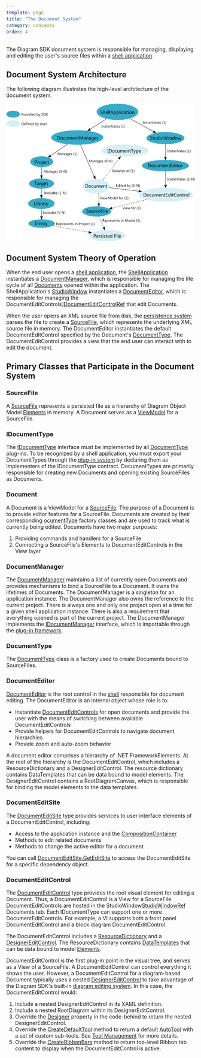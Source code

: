```yaml
---
template: page
title: "The Document System"
category: concepts
order: 4
---
```


The Diagram SDK document system is responsible for managing, displaying and editing the user's source files within a [shell application][Shell].

## Document System Architecture

The following diagram illustrates the high-level architecture of the document system.

![DocSystemRelationships]

## Document System Theory of Operation

When the end user opens a [shell application][Shell], the [ShellApplication][ShellApplicationRef] instantiates a [DocumentManager][DocumentManagerRef], which is responsible for managing the life cycle of all [Documents][DocumentsRef] opened within the application. The ShellApplication's [StudioWindow][StudioWindowRef] instantiates a [DocumentEditor][DocumentEditorRef], which is responsible for managing the DocumentEditControls][DocumentEditControlRef] that edit Documents.

When the user opens an XML source file from disk, the [persistence system][PersistenceSystem] parses the file to create a [SourceFile][SourceFileRef], which represents the underlying XML source file in memory. The DocumentEditor instantiates the default DocumentEditControl specified by the Document's [DocumentType][DocumentTypeRef]. The DocumentEditControl provides a view that the end user can interact with to edit the document.

## Primary Classes that Participate in the Document System

### SourceFile

A [SourceFile][SourceFileRef] represents a persisted file as a hierarchy of Diagram Object Model [Elements][ElementsRef] in memory. A Document serves as a [ViewModel][MVVM] for a SourceFile.

### IDocumentType

The [IDocumentType][IDocumentTypeRef] interface must be implemented by all [DocumentType][DocumentTypeRef] plug-ins. To be recognized by a shell application, you must export your DocumentTypes through the [plug-in system][Plugins] by declaring them as implementers of the IDocumentType contract. DocumentTypes are primarily responsible for creating new Documents and opening existing SourceFiles as Documents.

### Document

A Document is a ViewModel for a [SourceFile][SourceFileRef]. The purpose of a Document is to provide editor features for a SourceFile. Documents are created by their corresponding [ocumentType][DocumentTypeRef] factory classes and are used to track what is currently being edited. Documents have two major purposes:

1. Providing commands and handlers for a SourceFile
2. Connecting a SourceFile's Elements to DocumentEditControls in the View layer

### DocumentManager

The [DocumentManager][DocumentManagerRef] maintains a list of currently open Documents and provides mechanisms to bind a SourceFile to a Document. It owns the lifetimes of Documents. The DocumentManager is a singleton for an application instance. The DocumentManager also owns the reference to the current project. There is always one and only one project open at a time for a given shell application instance. There is also a requirement that everything opened is part of the current project. The DocumentManager implements the [IDocumentManager][IDocumentManagerRef] interface, which is importable through the [plug-in framework][Plugins].

### DocumentType

The [DocumentType][DocumentTypeRef] class is a factory used to create Documents bound to SourceFiles.

### DocumentEditor

[DocumentEditor][DocumentEditorRef] is the root control in the [shell][Shell] responsible for document editing. The DocumentEditor is an internal object whose role is to:

* Instantiate [DocumentEditControls][DocumentEditControlRef] for open documents and provide the user with the means of switching between available DocumentEditControls
* Provide helpers for DocumentEditControls to navigate document hierarchies
* Provide zoom and auto-zoom behavior

A document editor comprises a hierarchy of .NET FrameworkElements. At the root of the hierarchy is the DocumentEditControl, which includes a ResourceDictionary and a DesignerEditControl. The resource dictionary contains DataTemplates that can be data bound to model elements. The DesignerEditControl contains a RootDiagramCanvas, which is responsible for binding the model elements to the data templates.

### DocumentEditSite

The [DocumentEditSite][DocumentEditSiteRef] type provides services to user interface elements of a DocumentEditControl, including:

* Access to the application instance and the [CompositionContainer][CompositionContainerRef]
* Methods to edit related documents
* Methods to change the active editor for a document

You can call [DocumentEditSite.GetEditSite][GetEditSiteRef] to access the DocumentEditSite for a specific dependency object.

### DocumentEditControl

The [DocumentEditControl][DocumentEditControlRef] type provides the root visual element for editing a Document. Thus, a DocumentEditControl is a View for a SourceFile. DocumentEditControls are hosted in the StudioWindow[StudioWindowRef] Documents tab. Each IDocumentType can support one or more DocumentEditControls. For example, a VI supports both a front panel DocumentEditControl and a block diagram DocumentEditControl.

The DocumentEditControl includes a [ResourceDictionary][MSDN_ResourceDictionary] and a [DesignerEditControl][DesignerEditControlRef]. The ResourceDictionary contains [DataTemplates][MSDN_DataTemplates] that can be data bound to model [Elements][ElementsRef].

DocumentEditControl is the first plug-in point in the visual tree, and serves as a View of a SourceFile. A DocumentEditControl can control everything it shows the user. However, a DocumentEditControl for a diagram-based Document typically uses a nested [DesignerEditControl][DesignerEditControlRef] to take advantage of the Diagram SDK's built-in [diagram editing system][DiagramEditingSystem]. In this case, the DocumentEditControl would:

1. Include a nested DesignerEditControl in its XAML definition.
2. Include a nested RootDiagram within its DesignerEditControl.
3. Override the [Designer][DesignerRef] property in the code-behind to return the nested DesignerEditControl.
4. Override the [CreateDefaultTool][CreateDefaultToolRef] method to return a default [AutoTool][AutoToolRef] with a set of custom sub-tools. See [Tool Management][ToolManagement] for more details.
5. Override the [CreateRibbonBars][CreateRibbonBarsRef] method to return top-level Ribbon tab content to display when the DocumentEditControl is active.

[DiagramEditingSystem]: ..\InProgress.html
[MVVM]: ..\InProgress.html
[PersistenceSystem]: ..\InProgress.html
[Plugins]: ..\plugin-system\plugins.html
[Shell]: ..\shell\shell.html
[ToolManagement]: ..\InProgress

[AutoToolRef]: http://xgen.amer.corp.natinst.com/DiagramSDK/html/T_NationalInstruments_SourceModel_Designer_AutoTool.htm
[CompositionContainerRef]: http://msdn.microsoft.com/en-us/library/system.componentmodel.composition.hosting.compositioncontainer.aspx
[CreateDefaultToolRef]: http://xgen.amer.corp.natinst.com/DiagramSDK/html/M_NationalInstruments_SourceModel_Shell_DocumentEditControl_CreateDefaultTool.htm
[CreateRibbonBarsRef]: http://xgen.amer.corp.natinst.com/DiagramSDK/html/M_NationalInstruments_SourceModel_Shell_DocumentEditControl_CreateRibbonBars.htm
[DesignerRef]: http://xgen.amer.corp.natinst.com/DiagramSDK/html/P_NationalInstruments_SourceModel_Shell_DocumentEditControl_Designer.htm
[DesignerEditControlRef]: http://xgen.amer.corp.natinst.com/DiagramSDK/html/T_NationalInstruments_SourceModel_Designer_DesignerEditControl.htm
[DocumentEditControlRef]: http://xgen.amer.corp.natinst.com/DiagramSDK/html/T_NationalInstruments_SourceModel_Shell_DocumentEditControl.htm
[DocumentEditSiteRef]: http://xgen.amer.corp.natinst.com/DiagramSDK/html/T_NationalInstruments_SourceModel_Shell_DocumentEditSite.htm
[DocumentEditorRef]: http://xgen.amer.corp.natinst.com/DiagramSDK/html/T_NationalInstruments_Shell_DocumentEditor.htm
[DocumentManagerRef]: http://xgen.amer.corp.natinst.com/DiagramSDK/html/T_NationalInstruments_Shell_DocumentManager.htm
[DocumentTypeRef]: http://xgen.amer.corp.natinst.com/DiagramSDK/html/T_NationalInstruments_SourceModel_Shell_DocumentType_1.htm
[DocumentsRef]: http://xgen.amer.corp.natinst.com/DiagramSDK/html/T_NationalInstruments_SourceModel_Shell_Document.htm
[ElementsRef]: http://xgen.amer.corp.natinst.com/DiagramSDK/html/T_NationalInstruments_SourceModel_Modeling_Element.htm
[GetEditSiteRef]: http://xgen.amer.corp.natinst.com/DiagramSDK/html/M_NationalInstruments_SourceModel_Shell_DocumentEditSite_GetEditSite.htm
[IDocumentManagerRef]: http://xgen.amer.corp.natinst.com/DiagramSDK/html/T_NationalInstruments_SourceModel_Shell_DocumentType_1.htm
[IDocumentTypeRef]: http://xgen.amer.corp.natinst.com/DiagramSDK/html/T_NationalInstruments_SourceModel_Shell_IDocumentType.htm
[ShellApplicationRef]: http://xgen.amer.corp.natinst.com/DiagramSDK/html/T_NationalInstruments_Shell_Restricted_ShellApplication.htm
[SourceFileRef]: http://xgen.amer.corp.natinst.com/DiagramSDK/html/T_NationalInstruments_SourceModel_Modeling_SourceFile.htm	
[StudioWindowRef]: http://xgen.amer.corp.natinst.com/DiagramSDK/html/T_NationalInstruments_Shell_StudioWindow.htm

[MSDN_DataTemplates]: http://msdn.microsoft.com/en-us/library/system.windows.datatemplate.aspx
[MSDN_ResourceDictionary]: http://msdn.microsoft.com/en-us/library/system.windows.resourcedictionary.aspx

[DocSystemRelationships]: DocSystemRelationships.png